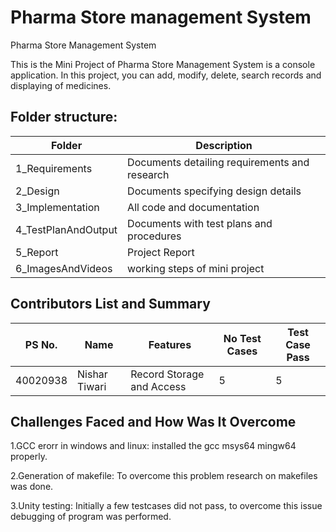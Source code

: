 # Pharma Store management System

Pharma Store Management System

This is the Mini Project of Pharma Store Management System is a console application. In this project, you can add, modify, delete, search records and displaying of medicines.









## Folder structure:
|Folder|	Description|
|------|-------------|
|1_Requirements|	Documents detailing requirements and research|
|2_Design|	Documents specifying design details|
|3_Implementation|	All code and documentation|
|4_TestPlanAndOutput|	Documents with test plans and procedures|
|5_Report|	Project Report|
|6_ImagesAndVideos|	working steps of mini project|




## Contributors List and Summary
|PS No.|	Name|	Features|	No Test Cases|	Test Case Pass|
|-------|--------|------------|--------|------------|
|40020938|Nishar Tiwari|	Record Storage and Access|	5	|5|

## Challenges Faced and How Was It Overcome
1.GCC erorr in windows and linux: installed the gcc msys64 mingw64 properly.

2.Generation of makefile: To overcome this problem research on makefiles was done.

3.Unity testing: Initially a few testcases did not pass, to overcome this issue debugging of program was performed.
